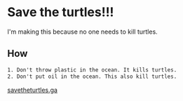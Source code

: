 # Save the turtles!!!
I'm making this because no one needs to kill turtles.

## How
```html
1. Don't throw plastic in the ocean. It kills turtles.
2. Don't put oil in the ocean. This also kill turtles.
```
[savetheturtles.ga](savetheturtles.ga)
